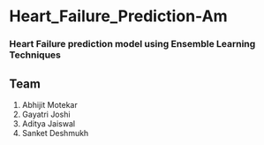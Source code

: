 # Heart_Failure_Prediction-Am
### Heart Failure prediction model using Ensemble Learning Techniques
## Team
1. Abhijit Motekar
2. Gayatri Joshi
3. Aditya Jaiswal
4. Sanket Deshmukh
